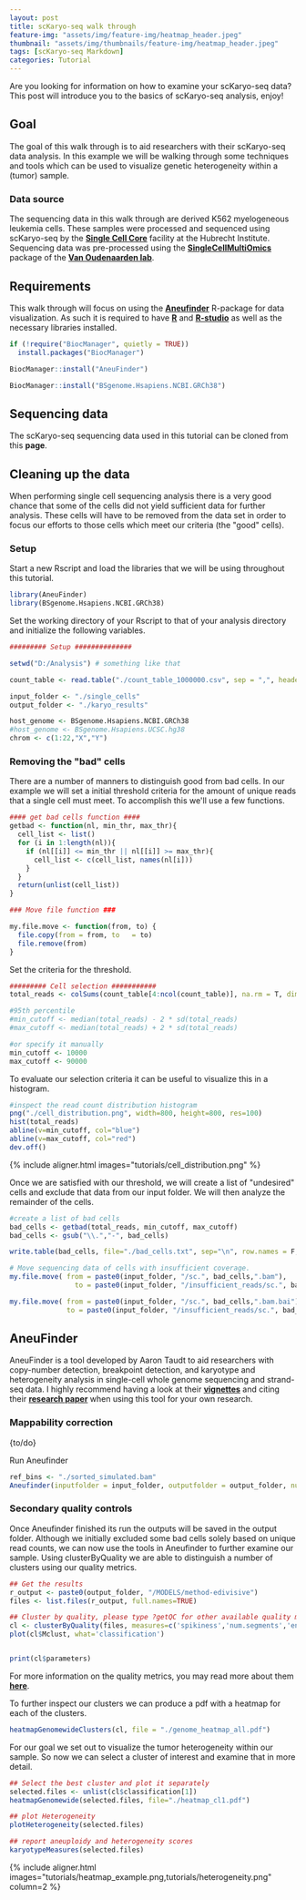 ```yaml
---
layout: post
title: scKaryo-seq walk through
feature-img: "assets/img/feature-img/heatmap_header.jpeg"
thumbnail: "assets/img/thumbnails/feature-img/heatmap_header.jpeg"
tags: [scKaryo-seq Markdown]
categories: Tutorial
---
```


Are you looking for information on how to examine your scKaryo-seq data? This post will introduce you to the basics of scKaryo-seq analysis, enjoy! 

## Goal

The goal of this walk through is to aid researchers with their scKaryo-seq data analysis. In this example we will be walking through some techniques and tools which can be used to visualize genetic heterogeneity within a (tumor) sample.

### Data source

The sequencing data in this walk through are derived K562 myelogeneous leukemia cells. These samples were processed and sequenced using scKaryo-seq by the [**Single Cell Core**](https://www.singlecellcore.eu/service/karyotyping/) facility at the Hubrecht Institute. Sequencing data was pre-processed using the [**SingleCellMultiOmics**](https://github.com/BuysDB/SingleCellMultiOmics) package of the [**Van Oudenaarden lab**](https://www.hubrecht.eu/research-groups/van-oudenaarden-group/).

## Requirements

This walk through will focus on using the [**Aneufinder**](https://genomebiology.biomedcentral.com/articles/10.1186/s13059-016-0971-7) R-package for data visualization. As such it is required to have [**R**](https://cran.rstudio.com/) and [**R-studio**](https://posit.co/download/rstudio-desktop/) as well as the necessary libraries installed.

```r
if (!require("BiocManager", quietly = TRUE))
  install.packages("BiocManager")

BiocManager::install("AneuFinder")

BiocManager::install("BSgenome.Hsapiens.NCBI.GRCh38")
```

## Sequencing data

The scKaryo-seq sequencing data used in this tutorial can be cloned from this **page**.

## Cleaning up the data

When performing single cell sequencing analysis there is a very good chance that some of the cells did not yield sufficient data for further analysis. These cells will have to be removed from the data set in order to focus our efforts to those cells which meet our criteria (the "good" cells).


### Setup

Start a new Rscript and load the libraries that we will be using throughout this tutorial.

```r
library(AneuFinder)
library(BSgenome.Hsapiens.NCBI.GRCh38)
```

Set the working directory of your Rscript to that of your analysis directory and initialize the following variables.

```r
######### Setup ##############

setwd("D:/Analysis") # something like that

count_table <- read.table("./count_table_1000000.csv", sep = ",", header = T)

input_folder <- "./single_cells"
output_folder <- "./karyo_results"

host_genome <- BSgenome.Hsapiens.NCBI.GRCh38
#host_genome <- BSgenome.Hsapiens.UCSC.hg38
chrom <- c(1:22,"X","Y")
```

### Removing the "bad" cells

There are a number of manners to distinguish good from bad cells. In our example we will set a initial threshold criteria for the amount of unique reads that a single cell must meet. To accomplish this we'll use a few functions.

```r
#### get bad cells function ####
getbad <- function(nl, min_thr, max_thr){
  cell_list <- list()
  for (i in 1:length(nl)){
    if (nl[[i]] <= min_thr || nl[[i]] >= max_thr){
      cell_list <- c(cell_list, names(nl[i]))
    }
  }
  return(unlist(cell_list))
}

### Move file function ###

my.file.move <- function(from, to) {
  file.copy(from = from, to   = to)
  file.remove(from)
}
```

Set the criteria for the threshold.

```r
######### Cell selection ###########
total_reads <- colSums(count_table[4:ncol(count_table)], na.rm = T, dims = 1)

#95th percentile
#min_cutoff <- median(total_reads) - 2 * sd(total_reads)
#max_cutoff <- median(total_reads) + 2 * sd(total_reads)

#or specify it manually
min_cutoff <- 10000
max_cutoff <- 90000
```

To evaluate our selection criteria it can be useful to visualize this in a histogram.

```r
#inspect the read count distribution histogram 
png("./cell_distribution.png", width=800, height=800, res=100)
hist(total_reads)
abline(v=min_cutoff, col="blue")
abline(v=max_cutoff, col="red")
dev.off()
```

{% include aligner.html images="tutorials/cell_distribution.png" %}


Once we are satisfied with our threshold, we will create a list of "undesired" cells and exclude that data from our input folder. We will then analyze the remainder of the cells.

```r
#create a list of bad cells
bad_cells <- getbad(total_reads, min_cutoff, max_cutoff)
bad_cells <- gsub("\\.","-", bad_cells)

write.table(bad_cells, file="./bad_cells.txt", sep="\n", row.names = F, col.names = F, quote = F)

# Move sequencing data of cells with insufficient coverage.
my.file.move( from = paste0(input_folder, "/sc.", bad_cells,".bam"), 
                to = paste0(input_folder, "/insufficient_reads/sc.", bad_cells,".bam"))

my.file.move( from = paste0(input_folder, "/sc.", bad_cells,".bam.bai"), 
              to = paste0(input_folder, "/insufficient_reads/sc.", bad_cells,".bam.bai"))
```

## AneuFinder

AneuFinder is a tool developed by Aaron Taudt to aid researchers with copy-number detection, breakpoint detection, and karyotype and heterogeneity analysis in single-cell whole genome sequencing and strand-seq data. I highly recommend having a look at their [**vignettes**](https://bioconductor.org/packages/release/bioc/vignettes/AneuFinder/inst/doc/AneuFinder.pdf) and citing their [**research paper**](https://genomebiology.biomedcentral.com/articles/10.1186/s13059-016-0971-7) when using this tool for your own research.

### Mappability correction

{to/do}

Run Aneufinder

```r
ref_bins <- "./sorted_simulated.bam"
Aneufinder(inputfolder = input_folder, outputfolder = output_folder, numCPU = 2,  pairedEndReads = F, binsizes = 1e+06, variable.width.reference = ref_bins, hotspot.pval = NULL, chromosomes = chrom, correction.method = 'GC', GC.BSgenome = host_genome, method='edivisive', cluster.plot = F)
```

### Secondary quality controls

Once Aneufinder finished its run the outputs will be saved in the output folder. Although we initially excluded some bad cells solely based on unique read counts, we can now use the tools in Aneufinder to further examine our sample. Using clusterByQuality we are able to distinguish a number of clusters using our quality metrics.

```r
## Get the results 
r_output <- paste0(output_folder, "/MODELS/method-edivisive")
files <- list.files(r_output, full.names=TRUE)

## Cluster by quality, please type ?getQC for other available quality measures
cl <- clusterByQuality(files, measures=c('spikiness','num.segments','entropy','bhattacharyya','sos'))
plot(cl$Mclust, what='classification')


print(cl$parameters)
```

For more information on the quality metrics, you may read more about them [**here**](https://bioconductor.org/packages/release/bioc/manuals/AneuFinder/man/AneuFinder.pdf#Rfn.qualityControl.1).

To further inspect our clusters we can produce a pdf with a heatmap for each of the clusters.

```r
heatmapGenomewideClusters(cl, file = "./genome_heatmap_all.pdf")
```

For our goal we set out to visualize the tumor heterogeneity within our sample. So now we can select a cluster of interest and examine that in more detail.

```r
## Select the best cluster and plot it separately
selected.files <- unlist(cl$classification[1]) 
heatmapGenomewide(selected.files, file="./heatmap_cl1.pdf")

## plot Heterogeneity 
plotHeterogeneity(selected.files)

## report aneuploidy and heterogeneity scores
karyotypeMeasures(selected.files)
```

{% include aligner.html images="tutorials/heatmap_example.png,tutorials/heterogeneity.png" column=2 %}


